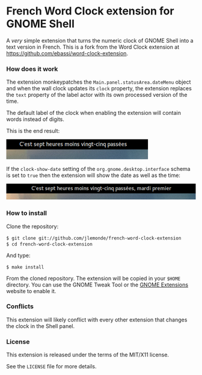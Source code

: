 # French Word Clock extension for GNOME Shell

A *very* simple extension that turns the numeric clock of GNOME Shell
into a text version in French. This is a fork from the Word Clock extension at https://github.com/ebassi/word-clock-extension.

### How does it work

The extension monkeypatches the `Main.panel.statusArea.dateMenu` object
and when the wall clock updates its `clock` property, the extension
replaces the `text` property of the label actor with its own processed
version of the time.

The default label of the clock when enabling the extension will contain
words instead of digits.

This is the end result:

![Word clock without date](/word-clock-no-date.png)

If the `clock-show-date` setting of the `org.gnome.desktop.interface`
schema is set to `true` then the extension will show the date as well
as the time:

![Word clock with date](/word-clock-with-date.png)

### How to install

Clone the repository:

    $ git clone git://github.com/jlemonde/french-word-clock-extension
    $ cd french-word-clock-extension

And type:

    $ make install

From the cloned repository. The extension will be copied in your `$HOME`
directory. You can use the GNOME Tweak Tool or the [GNOME Extensions](https://extensions.gnome.org)
website to enable it.

### Conflicts

This extension will likely conflict with every other extension that
changes the clock in the Shell panel.

### License

This extension is released under the terms of the MIT/X11 license.

See the `LICENSE` file for more details.

